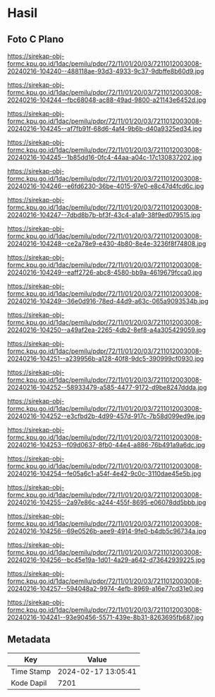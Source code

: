 # Hasil

## Foto C Plano

https://sirekap-obj-formc.kpu.go.id/1dac/pemilu/pdpr/72/11/01/20/03/7211012003008-20240216-104240--488118ae-93d3-4933-9c37-9dbffe8b60d9.jpg

https://sirekap-obj-formc.kpu.go.id/1dac/pemilu/pdpr/72/11/01/20/03/7211012003008-20240216-104244--fbc68048-ac88-49ad-9800-a21143e6452d.jpg

https://sirekap-obj-formc.kpu.go.id/1dac/pemilu/pdpr/72/11/01/20/03/7211012003008-20240216-104245--af7fb91f-68d6-4af4-9b6b-d40a9325ed34.jpg

https://sirekap-obj-formc.kpu.go.id/1dac/pemilu/pdpr/72/11/01/20/03/7211012003008-20240216-104245--1b85dd16-0fc4-44aa-a04c-17c130837202.jpg

https://sirekap-obj-formc.kpu.go.id/1dac/pemilu/pdpr/72/11/01/20/03/7211012003008-20240216-104246--e6fd6230-36be-4015-97e0-e8c47d4fcd6c.jpg

https://sirekap-obj-formc.kpu.go.id/1dac/pemilu/pdpr/72/11/01/20/03/7211012003008-20240216-104247--7dbd8b7b-bf3f-43c4-a1a9-38f9ed079515.jpg

https://sirekap-obj-formc.kpu.go.id/1dac/pemilu/pdpr/72/11/01/20/03/7211012003008-20240216-104248--ce2a78e9-e430-4b80-8e4e-3236f8f74808.jpg

https://sirekap-obj-formc.kpu.go.id/1dac/pemilu/pdpr/72/11/01/20/03/7211012003008-20240216-104249--eaff2726-abc8-4580-bb9a-4619679fcca0.jpg

https://sirekap-obj-formc.kpu.go.id/1dac/pemilu/pdpr/72/11/01/20/03/7211012003008-20240216-104249--36e0d916-78ed-44d9-a63c-065a9093534b.jpg

https://sirekap-obj-formc.kpu.go.id/1dac/pemilu/pdpr/72/11/01/20/03/7211012003008-20240216-104250--a49af2ea-2265-4db2-8ef8-a4a305429059.jpg

https://sirekap-obj-formc.kpu.go.id/1dac/pemilu/pdpr/72/11/01/20/03/7211012003008-20240216-104251--a239956b-a128-40f8-9dc5-390999cf0930.jpg

https://sirekap-obj-formc.kpu.go.id/1dac/pemilu/pdpr/72/11/01/20/03/7211012003008-20240216-104252--58933479-a585-4477-9172-d9be8247ddda.jpg

https://sirekap-obj-formc.kpu.go.id/1dac/pemilu/pdpr/72/11/01/20/03/7211012003008-20240216-104252--e3cfbd2b-4d99-457d-917c-7b58d099ed9e.jpg

https://sirekap-obj-formc.kpu.go.id/1dac/pemilu/pdpr/72/11/01/20/03/7211012003008-20240216-104253--f09d0637-8fb0-44e4-a886-76b491a9a6dc.jpg

https://sirekap-obj-formc.kpu.go.id/1dac/pemilu/pdpr/72/11/01/20/03/7211012003008-20240216-104254--fe05a6c1-a54f-4e42-9c0c-3110dae45e5b.jpg

https://sirekap-obj-formc.kpu.go.id/1dac/pemilu/pdpr/72/11/01/20/03/7211012003008-20240216-104255--2a97e86c-a244-455f-8695-e06078dd5bbb.jpg

https://sirekap-obj-formc.kpu.go.id/1dac/pemilu/pdpr/72/11/01/20/03/7211012003008-20240216-104256--69e0526b-aee9-4914-9fe0-b4db5c96734a.jpg

https://sirekap-obj-formc.kpu.go.id/1dac/pemilu/pdpr/72/11/01/20/03/7211012003008-20240216-104256--bc45e19a-1d01-4a29-a642-d73642939225.jpg

https://sirekap-obj-formc.kpu.go.id/1dac/pemilu/pdpr/72/11/01/20/03/7211012003008-20240216-104257--594048a2-9974-4efb-8969-a16e77cd31e0.jpg

https://sirekap-obj-formc.kpu.go.id/1dac/pemilu/pdpr/72/11/01/20/03/7211012003008-20240216-104241--93e90456-5571-439e-8b31-8263695fb687.jpg


## Metadata

| Key        | Value               |
| ---------- | ------------------- |
| Time Stamp | 2024-02-17 13:05:41 |
| Kode Dapil | 7201                |




